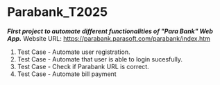 # Parabank_T2025
***FIrst project to automate different functionalities of "Para Bank" Web App.***
Website URL: https://parabank.parasoft.com/parabank/index.htm
1. Test Case - Automate user registration.
2. Test Case - Automate that user is able to login sucesfully. 
3. Test Case - Check if Parabank URL is correct.
4. Test Case - Automate bill payment
